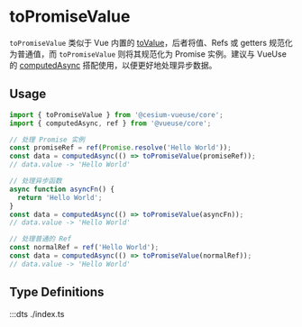 # toPromiseValue

`toPromiseValue` 类似于 Vue 内置的 [toValue](https://vuejs.org/api/reactivity-utilities.html#tovalue)，后者将值、Refs 或 getters 规范化为普通值，而 `toPromiseValue` 则将其规范化为 Promise 实例。建议与 VueUse 的 [computedAsync](https://vueuse.org/core/computedAsync/) 搭配使用，以便更好地处理异步数据。

## Usage

```ts
import { toPromiseValue } from '@cesium-vueuse/core';
import { computedAsync, ref } from '@vueuse/core';

// 处理 Promise 实例
const promiseRef = ref(Promise.resolve('Hello World'));
const data = computedAsync(() => toPromiseValue(promiseRef));
// data.value -> 'Hello World'

// 处理异步函数
async function asyncFn() {
  return 'Hello World';
}
const data = computedAsync(() => toPromiseValue(asyncFn));
// data.value -> 'Hello World'

// 处理普通的 Ref
const normalRef = ref('Hello World');
const data = computedAsync(() => toPromiseValue(normalRef));
// data.value -> 'Hello World'
```

## Type Definitions

:::dts ./index.ts
